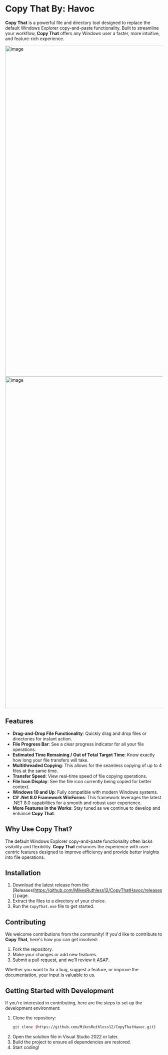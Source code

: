 # Copy That By: Havoc

**Copy That** is a powerful file and directory tool designed to replace the default Windows Explorer copy-and-paste functionality. Built to streamline your workflow, **Copy That** offers any Windows user a faster, more intuitive, and feature-rich experience.

<img width="1623" height="1056" alt="image" src="https://github.com/user-attachments/assets/60e16632-c591-45fe-93ec-8590ef9068e7" />

<img width="1627" height="1057" alt="image" src="https://github.com/user-attachments/assets/4befb4bc-de59-4e13-9ece-dca3d01c430c" />

## Features

- **Drag-and-Drop File Functionality**: Quickly drag and drop files or directories for instant action.
- **File Progress Bar**: See a clear progress indicator for all your file operations.
- **Estimated Time Remaining / Out of Total Target Time**: Know exactly how long your file transfers will take.
- **Multithreaded Copying**: This allows for the seamless copying of up to 4 files at the same time.
- **Transfer Speed**: View real-time speed of file copying operations.
- **File Icon Display**: See the file icon currently being copied for better context.
- **Windows 10 and Up**: Fully compatible with modern Windows systems.
- **C# .Net 8.0 Framework WinForms**: This framework leverages the latest .NET 8.0 capabilities for a smooth and robust user experience.
- **More Features in the Works**: Stay tuned as we continue to develop and enhance **Copy That**.

## Why Use Copy That?

The default Windows Explorer copy-and-paste functionality often lacks visibility and flexibility. **Copy That** enhances the experience with user-centric features designed to improve efficiency and provide better insights into file operations.

## Installation

1. Download the latest release from the [Releases(https://github.com/MikesRuthless12/CopyThatHavoc/releases)] page.
2. Extract the files to a directory of your choice.
3. Run the `CopyThat.exe` file to get started.

## Contributing

We welcome contributions from the community! If you'd like to contribute to **Copy That**, here's how you can get involved:

1. Fork the repository.
2. Make your changes or add new features.
3. Submit a pull request, and we’ll review it ASAP.

Whether you want to fix a bug, suggest a feature, or improve the documentation, your input is valuable to us.

## Getting Started with Development

If you're interested in contributing, here are the steps to set up the development environment:

1. Clone the repository:
   ```bash
   git clone (https://github.com/MikesRuthless12/CopyThatHavoc.git)
2. Open the solution file in Visual Studio 2022 or later.
3. Build the project to ensure all dependencies are restored.
4. Start coding!
